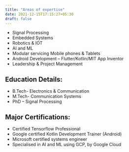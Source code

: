 ```yaml
---
title: "Areas of expertise"
date: 2021-12-15T17:15:27+05:30
draft: false
---
```


* Signal Processing
* Embedded Systems
* Robotics & IOT
* AI and ML
* Modular servicing Mobile phones & Tablets
* Android Development – Flutter/Kotlin/MIT App Inventor
* Leadership & Project Management

## Education Details:

* B.Tech- Electronics & Communication
* M.Tech- Communication Systems
* PhD – Signal Processing

## Major Certifications:

* Certified Tensorflow Professional
* Google certified Kotlin Development Trainer (Android)
* Microsoft certified systems engineer
* Specialised in AI and ML using GCP, by Google Cloud